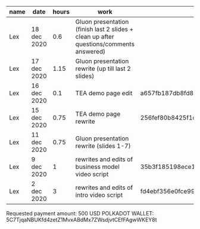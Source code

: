 |name|date|hours|work|hash| memo |
|----|----|----|----|----|----|
| Lex | 18 dec 2020 | 0.6 | Gluon presentation (finish last 2 slides + clean up after questions/comments answered) |  | [Link](https://docs.google.com/presentation/d/195TOo6ZtjLpxg1Xn42RdsRL9TyCYWZ1EtSFHGnuAO18)
| Lex | 17 dec 2020 | 1.15 | Gluon presentation rewrite (up till last 2 slides) |  | [Link](https://docs.google.com/presentation/d/195TOo6ZtjLpxg1Xn42RdsRL9TyCYWZ1EtSFHGnuAO18)
| Lex | 16 dec 2020 | 0.1 | TEA demo page edit |  a657fb187db8fd82c6a1af2d0deaadda8a3dfcab |
| Lex | 15 dec 2020 | 0.75 | TEA demo page rewrite | 256fef80b8425f1c51541d2e054f2e611792230a |
| Lex | 11 dec 2020 | 0.75 | Gluon presentation rewrite (slides 1-7) |  | [Link](https://docs.google.com/presentation/d/195TOo6ZtjLpxg1Xn42RdsRL9TyCYWZ1EtSFHGnuAO18)
| Lex | 9 dec 2020 | 1 | rewrites and edits of business model video script | 35b3f185198ece1547d9bf4051469688cbbc797e |
| Lex | 2 dec 2020 | 3 | rewrites and edits of intro video script | fd4ebf356e0fce995904a6688e78cc18c0a4c971 |

Requested payment amount: 500 USD
POLKADOT WALLET: 5C7TjqaNBUKfd4zetZ1MvxABdMx7ZWsdjvtCEfFAgwWKEY8t

